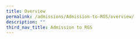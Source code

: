 ```yaml
---
title: Overview
permalink: /admissions/Admission-to-RGS/overview/
description: ""
third_nav_title: Admission to RGS
---
```


